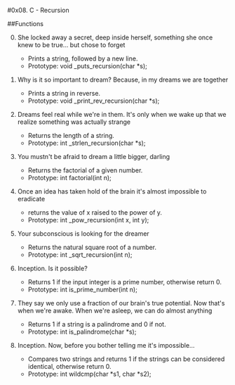 #0x08. C - Recursion

##Functions

0. She locked away a secret, deep inside herself, something she once knew to be true... but chose to forget
	* Prints a string, followed by a new line.
	* Prototype: void _puts_recursion(char *s);

1. Why is it so important to dream? Because, in my dreams we are together
	* Prints a string in reverse.
	* Prototype: void _print_rev_recursion(char *s);

2. Dreams feel real while we're in them. It's only when we wake up that we realize something was actually strange
	* Returns the length of a string.
	* Prototype: int _strlen_recursion(char *s);

3. You mustn't be afraid to dream a little bigger, darling
	* Returns the factorial of a given number.
	* Prototype: int factorial(int n);

4. Once an idea has taken hold of the brain it's almost impossible to eradicate
	* returns the value of x raised to the power of y.
	* Prototype: int _pow_recursion(int x, int y);

5. Your subconscious is looking for the dreamer
	* Returns the natural square root of a number.
	* Prototype: int _sqrt_recursion(int n);

6. Inception. Is it possible?
	* Returns 1 if the input integer is a prime number, otherwise return 0.
	* Prototype: int is_prime_number(int n);

7. They say we only use a fraction of our brain's true potential. Now that's when we're awake. When we're asleep, we can do almost anything
	* Returns 1 if a string is a palindrome and 0 if not.
	* Prototype: int is_palindrome(char *s);

8. Inception. Now, before you bother telling me it's impossible...
	* Compares two strings and returns 1 if the strings can be considered identical, otherwise return 0.
	* Prototype: int wildcmp(char *s1, char *s2);


